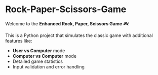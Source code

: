 # Rock-Paper-Scissors-Game

Welcome to the **Enhanced Rock, Paper, Scissors Game** 🎮!

This is a Python project that simulates the classic game with additional features like:
- **User vs Computer** mode
- **Computer vs Computer** mode
- Detailed game statistics
- Input validation and error handling

